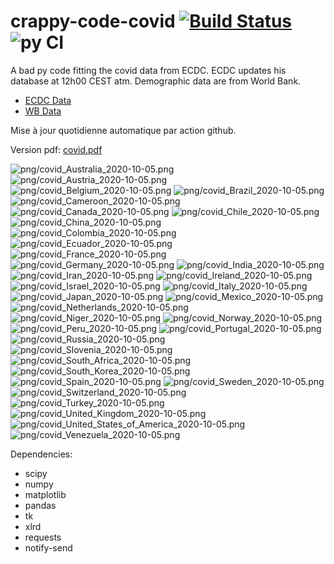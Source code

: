 # crappy-code-covid [![Build Status](https://cloud.drone.io/api/badges/a-lemonnier/crappy-code-covid/status.svg)](https://cloud.drone.io/a-lemonnier/crappy-code-covid) ![py CI](https://github.com/a-lemonnier/crappy-code-covid/workflows/py%20CI/badge.svg)
 
A bad py code fitting the covid data from ECDC. ECDC updates his database at 12h00 CEST atm. Demographic data are from World Bank.
 
- [ECDC Data](https://www.ecdc.europa.eu/en/publications-data/download-todays-data-geographic-distribution-covid-19-cases-worldwide)
- [WB Data](https://data.worldbank.org/indicator/sp.pop.totl)
 
 
Mise à jour quotidienne automatique par action github.
 
Version pdf: [covid.pdf](https://github.com/a-lemonnier/crappy-code-covid/raw/master/covid.pdf)
 
![png/covid_Australia_2020-10-05.png](png/covid_Australia_2020-10-05.png)
![png/covid_Austria_2020-10-05.png](png/covid_Austria_2020-10-05.png)
![png/covid_Belgium_2020-10-05.png](png/covid_Belgium_2020-10-05.png)
![png/covid_Brazil_2020-10-05.png](png/covid_Brazil_2020-10-05.png)
![png/covid_Cameroon_2020-10-05.png](png/covid_Cameroon_2020-10-05.png)
![png/covid_Canada_2020-10-05.png](png/covid_Canada_2020-10-05.png)
![png/covid_Chile_2020-10-05.png](png/covid_Chile_2020-10-05.png)
![png/covid_China_2020-10-05.png](png/covid_China_2020-10-05.png)
![png/covid_Colombia_2020-10-05.png](png/covid_Colombia_2020-10-05.png)
![png/covid_Ecuador_2020-10-05.png](png/covid_Ecuador_2020-10-05.png)
![png/covid_France_2020-10-05.png](png/covid_France_2020-10-05.png)
![png/covid_Germany_2020-10-05.png](png/covid_Germany_2020-10-05.png)
![png/covid_India_2020-10-05.png](png/covid_India_2020-10-05.png)
![png/covid_Iran_2020-10-05.png](png/covid_Iran_2020-10-05.png)
![png/covid_Ireland_2020-10-05.png](png/covid_Ireland_2020-10-05.png)
![png/covid_Israel_2020-10-05.png](png/covid_Israel_2020-10-05.png)
![png/covid_Italy_2020-10-05.png](png/covid_Italy_2020-10-05.png)
![png/covid_Japan_2020-10-05.png](png/covid_Japan_2020-10-05.png)
![png/covid_Mexico_2020-10-05.png](png/covid_Mexico_2020-10-05.png)
![png/covid_Netherlands_2020-10-05.png](png/covid_Netherlands_2020-10-05.png)
![png/covid_Niger_2020-10-05.png](png/covid_Niger_2020-10-05.png)
![png/covid_Norway_2020-10-05.png](png/covid_Norway_2020-10-05.png)
![png/covid_Peru_2020-10-05.png](png/covid_Peru_2020-10-05.png)
![png/covid_Portugal_2020-10-05.png](png/covid_Portugal_2020-10-05.png)
![png/covid_Russia_2020-10-05.png](png/covid_Russia_2020-10-05.png)
![png/covid_Slovenia_2020-10-05.png](png/covid_Slovenia_2020-10-05.png)
![png/covid_South_Africa_2020-10-05.png](png/covid_South_Africa_2020-10-05.png)
![png/covid_South_Korea_2020-10-05.png](png/covid_South_Korea_2020-10-05.png)
![png/covid_Spain_2020-10-05.png](png/covid_Spain_2020-10-05.png)
![png/covid_Sweden_2020-10-05.png](png/covid_Sweden_2020-10-05.png)
![png/covid_Switzerland_2020-10-05.png](png/covid_Switzerland_2020-10-05.png)
![png/covid_Turkey_2020-10-05.png](png/covid_Turkey_2020-10-05.png)
![png/covid_United_Kingdom_2020-10-05.png](png/covid_United_Kingdom_2020-10-05.png)
![png/covid_United_States_of_America_2020-10-05.png](png/covid_United_States_of_America_2020-10-05.png)
![png/covid_Venezuela_2020-10-05.png](png/covid_Venezuela_2020-10-05.png)
 
Dependencies:
- scipy
- numpy
- matplotlib
- pandas
- tk
- xlrd
- requests
- notify-send
